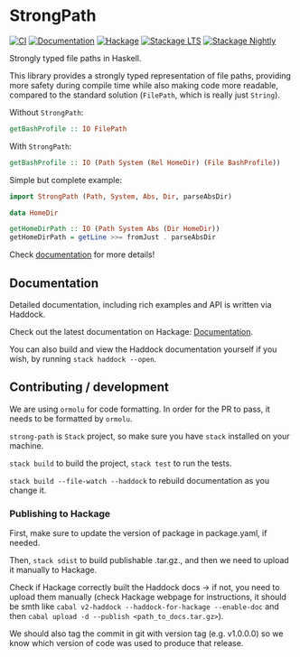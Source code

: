 # StrongPath

[![CI](https://github.com/wasp-lang/strong-path/workflows/CI/badge.svg?branch=master)](https://github.com/wasp-lang/strong-path/actions/workflows/ci.yaml?query=branch%3Amaster)
[![Documentation](https://img.shields.io/badge/Docs-Haddock-blue)](https://hackage.haskell.org/package/strong-path/docs/StrongPath.html)
[![Hackage](https://img.shields.io/hackage/v/strong-path.svg)](https://hackage.haskell.org/package/strong-path)
[![Stackage LTS](http://stackage.org/package/strong-path/badge/lts)](http://stackage.org/lts/package/strong-path)
[![Stackage Nightly](http://stackage.org/package/strong-path/badge/nightly)](http://stackage.org/nightly/package/strong-path)

Strongly typed file paths in Haskell.

This library provides a strongly typed representation of file paths, providing more safety during compile time while also making code more readable, compared to the standard solution (`FilePath`, which is really just `String`).

Without `StrongPath`:
```hs
getBashProfile :: IO FilePath
```

With `StrongPath`:
```hs
getBashProfile :: IO (Path System (Rel HomeDir) (File BashProfile))
```

Simple but complete example:
```hs
import StrongPath (Path, System, Abs, Dir, parseAbsDir)

data HomeDir

getHomeDirPath :: IO (Path System Abs (Dir HomeDir))
getHomeDirPath = getLine >>= fromJust . parseAbsDir
```

Check [documentation](https://hackage.haskell.org/package/strong-path/docs/StrongPath.html) for more details!

## Documentation
Detailed documentation, including rich examples and API is written via Haddock.

Check out the latest documentation on Hackage: [Documentation](https://hackage.haskell.org/package/strong-path/docs/StrongPath.html).

You can also build and view the Haddock documentation yourself if you wish, by running `stack haddock --open`.

## Contributing / development
We are using `ormolu` for code formatting. In order for the PR to pass, it needs to be formatted by `ormolu`.

`strong-path` is `Stack` project, so make sure you have `stack` installed on your machine.

`stack build` to build the project, `stack test` to run the tests.

`stack build --file-watch --haddock` to rebuild documentation as you change it.

### Publishing to Hackage

First, make sure to update the version of package in package.yaml, if needed.

Then, `stack sdist` to build publishable .tar.gz., and then we need to upload it manually to Hackage.

Check if Hackage correctly built the Haddock docs -> if not, you need to upload them manually (check Hackage webpage for instructions, it should be smth like `cabal v2-haddock --haddock-for-hackage --enable-doc` and then `cabal upload -d --publish <path_to_docs.tar.gz>`).

We should also tag the commit in git with version tag (e.g. v1.0.0.0) so we know which version of code was used to produce that release.
